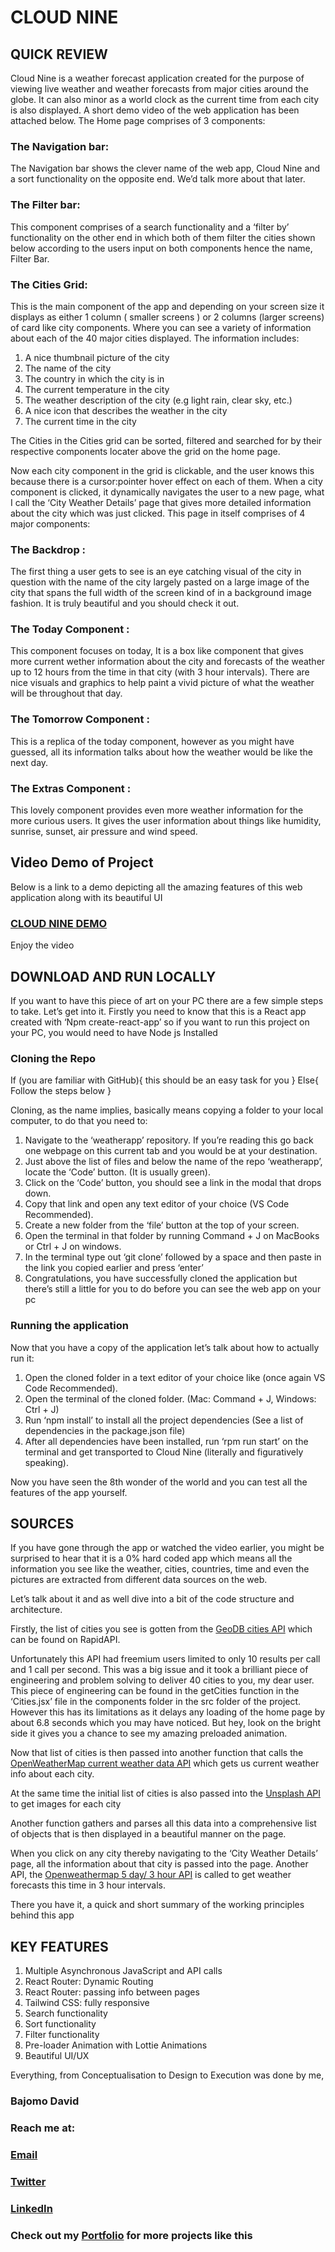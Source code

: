 # CLOUD NINE

## QUICK REVIEW

Cloud Nine is a weather forecast application created for the purpose of viewing live weather and weather forecasts from major cities around the globe. It can also minor as a world clock as the current time from each city is also displayed. A short demo video of the web application has been attached below.
The Home page comprises of 3 components:

### The Navigation bar:
The Navigation bar shows the clever name of the web app, Cloud Nine and a sort functionality on the opposite end. We’d talk more about that later.

### The Filter bar:
This component comprises of a search functionality and a ‘filter by’ functionality on the other end in which both of them filter the cities shown below according to the users input on both components hence the name, Filter Bar.

### The Cities Grid:
This is the main component of the app and depending on your screen size it displays as either 1 column ( smaller screens ) or 2 columns (larger screens) of card like city components. Where you can see a variety of information about each of the 40 major cities displayed.
The information includes:

1. A nice thumbnail picture of the city
2. The name of the city
3. The country in which the city is in
4. The current temperature in the city
5. The weather description of the city (e.g light rain, clear sky, etc.)
6. A nice icon that describes the weather in the city
7. The current time in the city  

The Cities in the Cities grid can be sorted, filtered and searched for by their respective components locater above the grid on the home page.

Now each city component in the grid is clickable, and the user knows this because there is a cursor:pointer hover effect on each of them. When a city component is clicked, it dynamically navigates the user to a new page, what I call the ‘City Weather Details’ page that gives more detailed information about the city which was just clicked. This page in itself comprises of 4 major components:

### The Backdrop :
The first thing a user gets to see is an eye catching visual of the city in question with the name of the city largely pasted on a large image of the city that spans the full width of the screen kind of in a background image fashion. It is truly beautiful and you should check it out.

### The Today Component :
This component focuses on today, It is a box like component that gives more current wether information about the city and forecasts of the weather up to 12 hours from the time in that city (with 3 hour intervals). There are nice visuals and graphics to help paint a vivid picture of what the weather will be throughout that day.

### The Tomorrow Component : 
This is a replica of the today component, however as you might have guessed, all its information talks about how the weather would be like the next day.

### The Extras Component :
This lovely component provides even more weather information for the more curious users. It gives the user information about things like humidity, sunrise, sunset, air pressure and wind speed.

## Video Demo of Project
Below is a link to a demo depicting all the amazing features of this web application along with its beautiful UI

### [CLOUD NINE DEMO](https://drive.google.com/file/d/1pFyvAiAt4IlHEiphWV0M39ZUHzxWwa3T/view?usp=sharing)

Enjoy the video


## DOWNLOAD AND RUN LOCALLY

If you want to have this piece of art on your PC there are a few simple steps to take. Let’s get into it.
Firstly you need to know that this is a React app created with  ‘Npm create-react-app’ so if you want to run this project on your PC, you would need to have Node js Installed

### Cloning the Repo

If (you are familiar with GitHub){
 this should be an easy task for you
 }
Else{
Follow the steps below
}

Cloning, as the name implies, basically means copying a folder to your local computer, to do that you need to:
1. Navigate to the ‘weatherapp’ repository. If you’re reading this go back one webpage on this current tab and you would be at your destination.
2. Just above the list of files and below the name of the repo ‘weatherapp’, locate the ‘Code’ button. (It is usually green).
3. Click on the ‘Code’ button, you should see a link in the modal that drops down.
4. Copy that link and open any text editor of your choice (VS Code Recommended).
5. Create a new folder from the ‘file’ button at the top of your screen.
6. Open the terminal in that folder by running Command + J on MacBooks or Ctrl + J on windows.
7. In the terminal type out ‘git clone’ followed by a space and then paste in the link you copied earlier and press ‘enter’
8. Congratulations, you have successfully cloned the application but there’s still a little for you to do before you can see the web app on your pc

### Running the application
Now that you have a copy of the application let’s talk about how to actually run it:
1. Open the cloned folder in a text editor of your choice like (once again VS Code Recommended).
2. Open the terminal of the cloned folder. (Mac: Command + J, Windows: Ctrl + J)
3. Run ‘npm install’ to install all the project dependencies (See a list of dependencies in the package.json file)
4. After all dependencies have been installed, run ‘rpm run start’ on the terminal and get transported to Cloud Nine (literally and figuratively speaking).

Now you have seen the 8th wonder of the world and you can test all the features of the app yourself. 


## SOURCES

If you have gone through the app or watched the video earlier, you might be surprised to hear that it is a 0% hard coded app which means all the information you see like the weather, cities, countries, time and even the pictures are extracted from different data sources on the web.

Let’s talk about it and as well dive into a bit of the code structure and architecture.

Firstly, the list of cities you see is gotten from the [GeoDB cities API](https://rapidapi.com/wirefreethought/api/geodb-cities) which can be found on RapidAPI.

Unfortunately this API had freemium users limited to only 10 results per call and 1 call per second. This was a big issue and it took a brilliant piece of engineering and problem solving to deliver 40 cities to you, my dear user. This piece of engineering can be found in the getCities function in the ‘Cities.jsx’ file in the components folder in the src folder of the project. However this has its limitations as it delays any loading of the home page by about 6.8 seconds which you may have noticed. But hey, look on the bright side it gives you a chance to see my amazing preloaded animation. 

Now that list of cities is then passed into another function that calls the [OpenWeatherMap current weather data API](https://openweathermap.org/current) which gets us current weather info about each city.


At the same time the initial list of cities is also passed into the [Unsplash API](https://unsplash.com/documentation#search-photos) to get images for each city


Another function gathers and parses all this data into a comprehensive list of objects that is then displayed in a beautiful manner on the page.

When you click on any city thereby navigating to the ‘City Weather Details’ page, all the information about that city is passed into the page.
Another API, the [Openweathermap 5 day/ 3 hour API](https://openweathermap.org/forecast5) is called to get weather forecasts this time in 3 hour intervals.


There you have it, a quick and short summary of the working principles behind this app


## KEY FEATURES

1. Multiple Asynchronous JavaScript and API calls
2. React Router: Dynamic Routing
3. React Router: passing info between pages
4. Tailwind CSS: fully responsive
5. Search functionality
6. Sort functionality
7. Filter functionality
8. Pre-loader Animation with Lottie Animations
9. Beautiful UI/UX

Everything, from Conceptualisation to Design to Execution was done by me,
### Bajomo David
### Reach me at:
### [Email](bajomodavid18@gmail.com)

### [Twitter](https://twitter.com/BDaiveed)
### [LinkedIn](https://www.linkedin.com/in/davidbajomo/)
### Check out my [Portfolio](https://portfoliodaiveed.netlify.app/) for more projects like this
